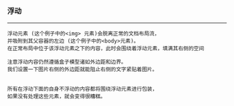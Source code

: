 ### 浮动

--------

```text
浮动元素 (这个例子中的<img> 元素)会脱离正常的文档布局流，
并吸附到其父容器的左边 (这个例子中的<body>元素)。
在正常布局中位于该浮动元素之下的内容，此时会围绕着浮动元素，填满其右侧的空间

注意浮动内容仍然遵循盒子模型诸如外边距和边界。
我们设置一下图片右侧的外边距就能阻止右侧的文字紧贴着图片。


```
```text
所有在浮动下面的自身不浮动的内容都将围绕浮动元素进行包装，
如果没有处理这些元素，就会变得很糟糕。
```
